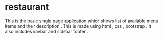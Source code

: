 # restaurant 

This is the basic single page application which shows list of available menu items and their description .
This is made using html , css , bootstrap .
It also includes navbar and sidebar footer .
